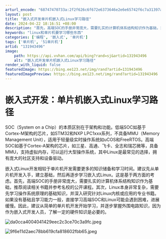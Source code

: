 ```yaml
---
arturl_encode: "68747470733a:2f2f626c6f672e6373646e2e6e65742f6c7a31397a6c756e2f:61727469636c652f64657461696c732f313331393433343936"
layout: post
title: "嵌入式开发单片机嵌入式Linux学习路径"
date: 2024-04-22 18:16:51 +08:00
description: "首先，高端SOC的手册非常庞大，需要扎实的计算机体系结构知识作为基础，推荐阅读相关书籍并参考名校的公"
keywords: "linux和单片机要学习哪些东西"
categories: ['编程', '嵌入式', '单片机']
tags: ['单片机', '51单片机']
artid: "131943496"
image:
    path: https://api.vvhan.com/api/bing?rand=sj&artid=131943496
    alt: "嵌入式开发单片机嵌入式Linux学习路径"
render_with_liquid: false
featuredImage: https://bing.ee123.net/img/rand?artid=131943496
featuredImagePreview: https://bing.ee123.net/img/rand?artid=131943496
---
```


# 嵌入式开发：单片机嵌入式Linux学习路径

SOC（System on a Chip）的本质区别在于架构和功能。低端SOC如基于Cortex-M架构的芯片，如STM32和NXP LPC1xxx系列，不具备MMU（Memory Management Unit），适用于轻量级实时操作系统如uCOS和FreeRTOS。高端SOC如基于Cortex-A架构的芯片，如三星、高通、飞卡、全志和瑞芯微等，具备MMU，支持虚拟内存，可以运行大型操作系统，其中Linux是最常见的选择，拥有庞大的社区支持和设备驱动。

嵌入式Linux开发相较于单片机开发需要更多的知识储备和学习时间。建议先从单片机开发入手，建立基础，然后再逐步学习嵌入式Linux。这是基于两方面的考虑。首先，高端SOC的手册非常庞大，需要扎实的计算机体系结构知识作为基础，推荐阅读相关书籍并参考名校的公开课程。其次，Linux本身非常复杂，需要先学习操作系统原理的基础知识，并深入研究针对Linux内核或应用的专业书籍。如果没有基础且学习能力一般，直接学习高端SOC和Linux可能会遇到困难，进展缓慢。因此，建议从简单的单片机开发开始学习，并逐步掌握外围电路知识，因为作为嵌入式开发人员，了解一定的硬件知识是必要的。

![da0cca4004041429eec2c3ce70c3a9fc.jpeg](https://i-blog.csdnimg.cn/blog_migrate/685df0278b8374d7d4eddb503cd5c47f.jpeg)

![9f6e11d2aec78bb619cfa818602fbb65.jpeg](https://i-blog.csdnimg.cn/blog_migrate/953bcb20050c095eca414416f3d48273.jpeg)